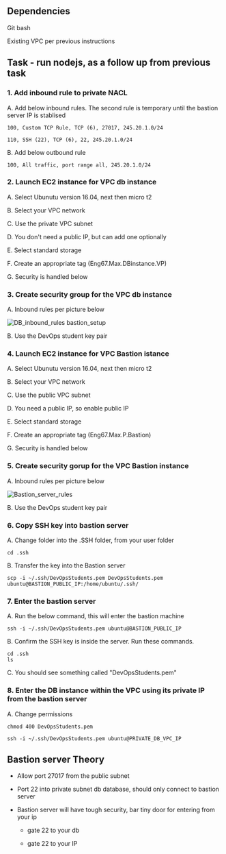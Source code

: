 ## Dependencies

Git bash

Existing VPC per previous instructions

## Task - run nodejs, as a follow up from previous task



### 1. Add inbound rule to private NACL

A. Add below inbound rules. The second rule is temporary until the bastion server IP is stablised
```
100, Custom TCP Rule, TCP (6), 27017, 245.20.1.0/24
	
110, SSH (22), TCP (6), 22, 245.20.1.0/24
```

B. Add below outbound rule

``` 100, All traffic, port range all, 245.20.1.0/24 ```

### 2. Launch EC2 instance for VPC db instance

A. Select Ubunutu version 16.04, next then micro t2

B. Select your VPC network

C. Use the private VPC subnet

D. You don't need a public IP, but can add one optionally

E. Select standard storage

F. Create an appropriate tag (Eng67.Max.DBinstance.VP)

G. Security is handled below

### 3. Create security group for the VPC db instance

A. Inbound rules per picture below

![DB_inbound_rules bastion_setup](images/DB_inbound_rules_bastion_setup.PNG)

B. Use the DevOps student key pair 
	
### 4. Launch EC2 instance for VPC Bastion istance

A. Select Ubunutu version 16.04, next then micro t2

B. Select your VPC network

C. Use the public VPC subnet

D. You need a public IP, so enable public IP

E. Select standard storage

F. Create an appropriate tag (Eng67.Max.P.Bastion)

G. Security is handled below

### 5. Create security gorup for the VPC Bastion instance

A. Inbound rules per picture below

![Bastion_server_rules](images/Bastion_server_rules_bastion_setup.PNG)

B. Use the DevOps student key pair 
	
### 6. Copy SSH key into bastion server

A. Change folder into the .SSH folder, from your user folder

```cd .ssh```

B. Transfer the key into the Bastion server

```scp -i ~/.ssh/DevOpsStudents.pem DevOpsStudents.pem ubuntu@BASTION_PUBLIC_IP:/home/ubuntu/.ssh/```

### 7. Enter the bastion server

A. Run the below command, this will enter the bastion machine

```ssh -i ~/.ssh/DevOpsStudents.pem ubuntu@BASTION_PUBLIC_IP```

B. Confirm the SSH key is inside the server. Run these commands. 

``` 
cd .ssh
ls
```

C. You should see something called "DevOpsStudents.pem"


### 8. Enter the DB instance within the VPC using its private IP from the bastion server

A. Change permissions

```chmod 400 DevOpsStudents.pem```

```ssh -i ~/.ssh/DevOpsStudents.pem ubuntu@PRIVATE_DB_VPC_IP```

## Bastion server Theory

- Allow port 27017 from the public subnet

- Port 22 into private subnet db database, should only connect to bastion server

- Bastion server will have tough security, bar tiny door for entering from your ip

	- gate 22 to your db

	- gate 22 to your IP
